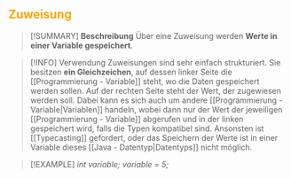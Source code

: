 ## <font color = "orange">Zuweisung</font>

>[!SUMMARY] **Beschreibung**
>Über eine Zuweisung werden **Werte in einer Variable gespeichert**.

>[!INFO] Verwendung
>Zuweisungen sind sehr einfach strukturiert. Sie besitzen **ein Gleichzeichen**, auf dessen linker Seite die [[Programmierung - Variable]] steht, wo die Daten gespeichert werden sollen. Auf der rechten Seite steht der Wert, der zugewiesen werden soll. Dabei kann es sich auch um andere [[Programmierung - Variable|Variablen]] handeln, wobei dann nur der Wert der jeweiligen [[Programmierung - Variable]] abgerufen und in der linken gespeichert wird, falls die Typen kompatibel sind. Ansonsten ist [[Typecasting]] gefordert, oder das Speichern der Werte ist in einer Variable dieses [[Java - Datentyp|Datentyps]] nicht möglich.

>[!EXAMPLE]
>*int variable;
>variable = 5;*

